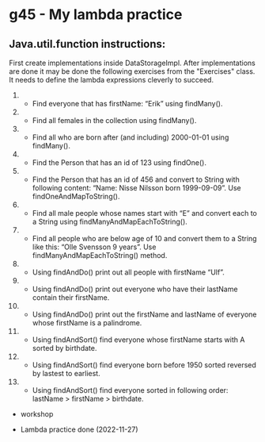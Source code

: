 # g45 - My lambda practice 


## Java.util.function instructions:

First create implementations inside DataStorageImpl.
After implementations are done it may be done the following exercises from the "Exercises" class.  
It needs to define the lambda expressions cleverly to succeed.  
1.  * Find everyone that has firstName: “Erik” using findMany().
2.  * Find all females in the collection using findMany().
3.  * Find all who are born after (and including) 2000-01-01 using findMany().
4.  * Find the Person that has an id of 123 using findOne().
5.  * Find the Person that has an id of 456 and convert to String with following content:
   “Name: Nisse Nilsson born 1999-09-09”. Use findOneAndMapToString().
6.  * Find all male people whose names start with “E” and convert each to a String using
   findManyAndMapEachToString().
7.  * Find all people who are below age of 10 and convert them to a String like this:
   “Olle Svensson 9 years”. Use findManyAndMapEachToString() method.
8.  * Using findAndDo() print out all people with firstName “Ulf”.
9.  * Using findAndDo() print out everyone who have their lastName contain their firstName.
10. * Using findAndDo() print out the firstName and lastName of everyone whose firstName is a
    palindrome.
11. * Using findAndSort() find everyone whose firstName starts with A sorted by birthdate.
12. * Using findAndSort() find everyone born before 1950 sorted reversed by lastest to earliest.
13. * Using findAndSort() find everyone sorted in following order: lastName > firstName >
    birthdate.




* workshop
 - Lambda practice done (2022-11-27)
